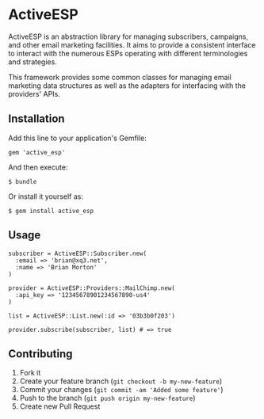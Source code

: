 # ActiveESP

ActiveESP is an abstraction library for managing subscribers, campaigns, and other email marketing facilities. It aims to provide a consistent interface to interact with the numerous ESPs operating with different terminologies and strategies.

This framework provides some common classes for managing email marketing data structures as well as the adapters for interfacing with the providers' APIs.

## Installation

Add this line to your application's Gemfile:

    gem 'active_esp'

And then execute:

    $ bundle

Or install it yourself as:

    $ gem install active_esp

## Usage

```
subscriber = ActiveESP::Subscriber.new(
  :email => 'brian@xq3.net', 
  :name => 'Brian Morton'
)

provider = ActiveESP::Providers::MailChimp.new(
  :api_key => '12345678901234567890-us4'
)

list = ActiveESP::List.new(:id => '03b3b0f203')

provider.subscribe(subscriber, list) # => true
```

## Contributing

1. Fork it
2. Create your feature branch (`git checkout -b my-new-feature`)
3. Commit your changes (`git commit -am 'Added some feature'`)
4. Push to the branch (`git push origin my-new-feature`)
5. Create new Pull Request
